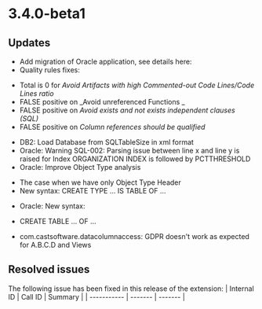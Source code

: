 # 3.4.0-beta1

## Updates

- Add migration of Oracle application, see details here:
- Quality rules fixes:

*   Total is 0 for _Avoid Artifacts with high Commented-out Code Lines/Code Lines ratio_
*   FALSE positive on _Avoid unreferenced Functions _
*   FALSE positive on _Avoid exists and not exists independent clauses (SQL)_
*   FALSE positive on _Column references should be qualified_
- DB2: Load Database from SQLTableSize in xml format
- Oracle: Warning SQL-002: Parsing issue between line x and line y is raised for Index ORGANIZATION INDEX is followed by PCTTHRESHOLD
- Oracle: Improve Object Type analysis

*   The case when we have only Object Type Header
*   New syntax: CREATE TYPE ... IS TABLE OF ...
- Oracle: New syntax:

*   CREATE TABLE ... OF ...
- com.castsoftware.datacolumnaccess: GDPR doesn't work as expected for A.B.C.D and Views

## Resolved issues

The following issue has been fixed in this release of the extension:
| Internal ID | Call ID | Summary |
| ----------- | ------- | ------- |

